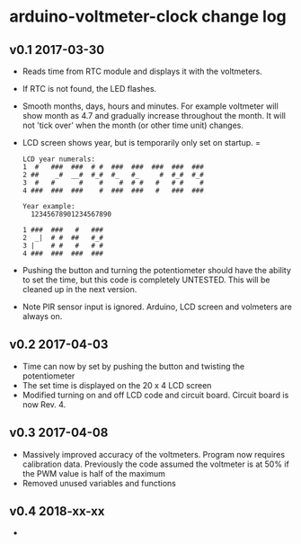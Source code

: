 # arduino-voltmeter-clock change log
## v0.1 2017-03-30
* Reads time from RTC module and displays it with the voltmeters.
* If RTC is not found, the LED flashes.
* Smooth months, days, hours and minutes. For example voltmeter will show month as 4.7 and gradually increase throughout the month. It will not 'tick over' when the month (or other time unit) changes.
* LCD screen shows year, but is temporarily only set on startup. =

	```
	LCD year numerals:
	1  #   ###  ###  # #  ###  ###  ###  ###  ###
	2 ##    _#  __#  #_#  #_   #_     #  #_#  #_#
	3  #   #      #    #    #  # #   #   # #    #
	4 ###  ###  ###    #  ###  ###   #   ###  ###

    Year example:
      12345678901234567890

    1 ###  ###   #   ###
    2  _|  # #  ##   #_#
    3 |    # #   #   # #
    4 ###  ###  ###  ###
	```

* Pushing the button and turning the potentiometer should have the ability to set the time, but this code is completely UNTESTED. This will be cleaned up in the next version.
* Note PIR sensor input is ignored. Arduino, LCD screen and volmeters are always on.

## v0.2 2017-04-03
* Time can now by set by pushing the button and twisting the potentiometer
* The set time is displayed on the 20 x 4 LCD screen
* Modified turning on and off LCD code and circuit board. Circuit board is now Rev. 4.

## v0.3 2017-04-08
* Massively improved accuracy of the voltmeters. Program now requires calibration data. Previously the code assumed the voltmeter is at 50% if the PWM value is half of the maximum
* Removed unused variables and functions

## v0.4 2018-xx-xx
* 